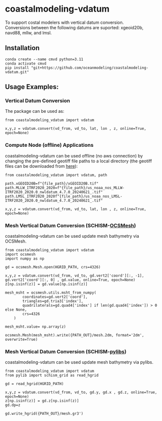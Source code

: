 # coastalmodeling-vdatum
To support costal modelers with vertical datum conversion.\
Conversions between the following datums are suported: 
xgeoid20b, navd88, mllw, and lmsl.

## Installation 
```
conda create --name cmvd python=3.11
conda activate cmvd
pip install "git+https://github.com/oceanmodeling/coastalmodeling-vdatum.git"
```

## Usage Examples:
### Vertical Datum Conversion
The package can be used as:
```
from coastalmodeling_vdatum import vdatum

x,y,z = vdatum.convert(vd_from, vd_to, lat, lon , z, online=True, epoch=None)
```

### Compute Node (offline) Applications
coastalmodeling-vdatum can be used offline (no aws connection) by 
changing the pre-defined geotiff file paths to a local directory
(the geotiff files can be downloaded from [here](https://noaa-nos-stofs2d-pds.s3.amazonaws.com/index.html#_archive/coastalmodeling-vdatum/)):
```
from coastalmodeling_vdatum import vdatum, path

path.xGEOID20B=f"{file_path}/xGEOID20B.tif"
path.MLLW_ITRF2020_2020=f"{file_path}/us_noaa_nos_MLLW-ITRF2020_2020.0_nwldatum_4.7.0_20240621_.tif"
path.LMSL_ITRF2020_2020f"{file_path}/us_noaa_nos_LMSL-ITRF2020_2020.0_nwldatum_4.7.0_20240621_.tif"

x,y,z = vdatum.convert(vd_from, vd_to, lat, lon , z, online=True, epoch=None)
```

### Mesh Vertical Datum Conversion (SCHISM-[OCSMesh](https://github.com/noaa-ocs-modeling/OCSMesh/tree/main))
coastalmodeling-vdatum can be used update mesh bathymetry via OCSMesh.
```
from coastalmodeling_vdatum import vdatum
import ocsmesh
import numpy as np

gd = ocsmesh.Mesh.open(HGRID_PATH, crs=4326)

x,y,z = vdatum.convert(vd_from, vd_to, gd.vert2['coord'][:, -1], gd.vert2['coord'][:, 0] , gd.value, online=True, epoch=None)
z[np.isinf(z)] = gd.value[np.isinf(z)]

mesh_msht = ocsmesh.utils.msht_from_numpy(
        coordinates=gd.vert2['coord'],
        triangles=gd.tria3['index'],
        quadrilaterals=gd.quad4['index'] if len(gd.quad4['index']) > 0 else None,
        crs=4326
    )

mesh_msht.value= np.array(z)

ocsmesh.Mesh(mesh_msht).write({PATH_OUT}/mesh.2dm, format='2dm', overwrite=True)
```

### Mesh Vertical Datum Conversion (SCHISM-[pylibs](https://github.com/wzhengui/pylibs))
coastalmodeling-vdatum can be used update mesh bathymetry via pylibs.
```
from coastalmodeling_vdatum import vdatum
from pylib import schism_grid as read_hgrid

gd = read_hgrid(HGRID_PATH)

x,y,z = vdatum.convert(vd_from, vd_to, gd.y, gd.x , gd.z, online=True, epoch=None)
z[np.isinf(z)] = gd.z[np.isinf(z)]
gd.dp=z

gd.write_hgrid({PATH_OUT}/mesh.gr3')
```

